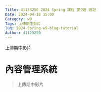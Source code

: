 ```yaml
---
Title: 41123250 2024 Spring 課程 第9週 週記
Date: 2024-04-18 15:00
Category: w9
Tags: 上傳期中影片
lug: 2024-Spring-w9-blog-tutorial
Author: 41123250
---
```


上傳期中影片

<!-- PELICAN_END_SUMMARY -->

# 內容管理系統
>上傳期中影片